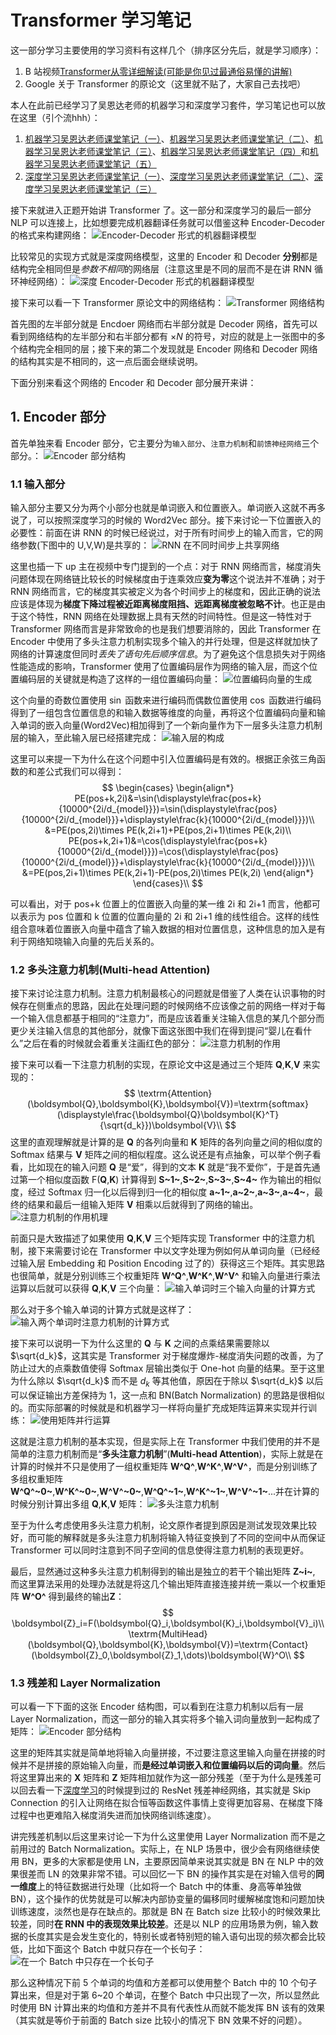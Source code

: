 # Transformer 学习笔记

这一部分学习主要使用的学习资料有这样几个（排序区分先后，就是学习顺序）：
1. B 站视频[Transformer从零详细解读(可能是你见过最通俗易懂的讲解)](https://www.bilibili.com/video/BV1Di4y1c7Zm/?spm_id_from=333.337.search-card.all.click&vd_source=1163cf8c6b67cb487398d52f85ef21a4)
2. Google 关于 Transformer 的原论文（这里就不贴了，大家自己去找吧）

本人在此前已经学习了吴恩达老师的机器学习和深度学习套件，学习笔记也可以放在这里（引个流hhh）：

1. [机器学习吴恩达老师课堂笔记（一）](https://zhuanlan.zhihu.com/p/662873124)、[机器学习吴恩达老师课堂笔记（二）](https://zhuanlan.zhihu.com/p/662954666)、[机器学习吴恩达老师课堂笔记（三）](https://zhuanlan.zhihu.com/p/663114735)、[机器学习吴恩达老师课堂笔记（四）](https://zhuanlan.zhihu.com/p/663225012)和[机器学习吴恩达老师课堂笔记（五）](https://zhuanlan.zhihu.com/p/663246516)
2. [深度学习吴恩达老师课堂笔记（一）](https://zhuanlan.zhihu.com/p/663532574)、[深度学习吴恩达老师课堂笔记（二）](https://zhuanlan.zhihu.com/p/663689302)、[深度学习吴恩达老师课堂笔记（三）](https://zhuanlan.zhihu.com/p/663867959)

接下来就进入正题开始讲 Transformer 了。这一部分和深度学习的最后一部分 NLP 可以连接上，比如想要完成机器翻译任务就可以借鉴这种 Encoder-Decoder 的格式来构建网络：
![Encoder-Decoder 形式的机器翻译模型](https://pic4.zhimg.com/80/v2-35833201fcb27accb8d8f681cd2e70ba.png)
<!-- ![Encoder-Decoder 形式的机器翻译模型](../Pic/image-44.png) -->
比较常见的实现方式就是深度网络模型，这里的 Encoder 和 Decoder **分别**都是结构完全相同但是*参数不相同*的网络层（注意这里是不同的层而不是在讲 RNN 循环神经网络）：
![深度 Encoder-Decoder 形式的机器翻译模型](https://pic4.zhimg.com/80/v2-11b920d7156676f91aa7b9568278cc77.png)
<!-- ![深度 Encoder-Decoder 形式的机器翻译模型](../Pic/image-45.png) -->
接下来可以看一下 Transformer 原论文中的网络结构：
![Transformer 网络结构](https://pic4.zhimg.com/80/v2-a9f2d5d2ad099db94660a09e0e7dbf3f.png)
<!-- ![Transformer 网络结构](../Pic/image-46.png) -->
首先图的左半部分就是 Encdoer 网络而右半部分就是 Decoder 网络，首先可以看到网络结构的左半部分和右半部分都有 $\times N$ 的符号，对应的就是上一张图中的多个结构完全相同的层；接下来的第二个发现就是 Encoder 网络和 Decoder 网络的结构其实是不相同的，这一点后面会继续说明。


下面分别来看这个网络的 Encoder 和 Decoder 部分展开来讲：

## 1. Encoder 部分
首先单独来看 Encoder 部分，它主要分为`输入部分`、`注意力机制`和`前馈神经网络`三个部分。：
![Encoder 部分结构](https://pic4.zhimg.com/80/v2-2ac0391bae1cff4d5a5d7854a847330c.png)
<!-- ![Encoder 部分结构](../Pic/image-47.png) -->

### 1.1 输入部分

输入部分主要又分为两个小部分也就是单词嵌入和位置嵌入。单词嵌入这就不再多说了，可以按照深度学习的时候的 Word2Vec 部分。接下来讨论一下位置嵌入的必要性：前面在讲 RNN 的时候已经说过，对于所有时间步上的输入而言，它的网络参数(下图中的 U,V,W)是共享的：
![RNN 在不同时间步上共享网络](https://pic4.zhimg.com/80/v2-fff60d9cd815530a842d6ae3735f9ea0.png)
<!-- ![RNN 在不同时间步上共享网络](../Pic/image-48.png) -->
这里也插一下 up 主在视频中专门提到的一个点：对于 RNN 网络而言，梯度消失问题体现在网络链比较长的时候梯度由于连乘效应**变为零**这个说法并不准确；对于 RNN 网络而言，它的梯度其实被定义为各个时间步上的梯度和，因此正确的说法应该是体现为**梯度下降过程被近距离梯度阻挡、远距离梯度被忽略不计**。也正是由于这个特性，RNN 网络在处理数据上具有天然的时间特性。但是这一特性对于 Transformer 网络而言是非常致命的也是我们想要消除的，因此 Transformer 在 Encoder 中使用了多头注意力机制实现多个输入的并行处理，但是这样就加快了网络的计算速度但同时*丢失了语句先后顺序信息*。为了避免这个信息损失对于网络性能造成的影响，Transformer 使用了位置编码层作为网络的输入层，而这个位置编码层的关键就是构造了这样的一组位置编码向量：
![位置编码向量的生成](https://pic4.zhimg.com/80/v2-2fe53288d093630456122a5ebc392905.png)
<!-- ![位置编码向量的生成](../Pic/image-49.png) -->
这个向量的奇数位置使用 $\sin$ 函数来进行编码而偶数位置使用 $\cos$ 函数进行编码得到了一组包含位置信息的和输入数据等维度的向量，再将这个位置编码向量和输入单词的嵌入向量(Word2Vec)相加得到了一个新向量作为下一层多头注意力机制层的输入，至此输入层已经搭建完成：
![输入层的构成](https://pic4.zhimg.com/80/v2-baaef2e20cf4911ecc60d81b1d83a10d.png)
<!-- ![输入层的构成](../Pic/image-50.png) -->
这里可以来提一下为什么在这个问题中引入位置编码是有效的。根据正余弦三角函数的和差公式我们可以得到：
$$
\begin{cases} \begin{align*} PE(pos+k,2i)&=\sin(\displaystyle\frac{pos+k}{10000^{2i/d_{model}}})=\sin(\displaystyle\frac{pos}{10000^{2i/d_{model}}}+\displaystyle\frac{k}{10000^{2i/d_{model}}})\\ &=PE(pos,2i)\times PE(k,2i+1)+PE(pos,2i+1)\times PE(k,2i)\\ PE(pos+k,2i+1)&=\cos(\displaystyle\frac{pos+k}{10000^{2i/d_{model}}})=\cos(\displaystyle\frac{pos}{10000^{2i/d_{model}}}+\displaystyle\frac{k}{10000^{2i/d_{model}}})\\ &=PE(pos,2i+1)\times PE(k,2i+1)-PE(pos,2i)\times PE(k,2i) \end{align*} \end{cases}\\
$$
<!-- $$
\begin{cases}
\begin{align*}
PE(pos+k,2i)&=\sin(\displaystyle\frac{pos+k}{10000^{2i/d_{model}}})=\sin(\displaystyle\frac{pos}{10000^{2i/d_{model}}}+\displaystyle\frac{k}{10000^{2i/d_{model}}})\\
&=PE(pos,2i)\times PE(k,2i+1)+PE(pos,2i+1)\times PE(k,2i)\\
PE(pos+k,2i+1)&=\cos(\displaystyle\frac{pos+k}{10000^{2i/d_{model}}})=\cos(\displaystyle\frac{pos}{10000^{2i/d_{model}}}+\displaystyle\frac{k}{10000^{2i/d_{model}}})\\
&=PE(pos,2i+1)\times PE(k,2i+1)-PE(pos,2i)\times PE(k,2i)
\end{align*}
\end{cases}
$$ -->
可以看出，对于 pos+k 位置上的位置嵌入向量的某一维 2i 和 2i+1 而言，他都可以表示为 pos 位置和 k 位置的位置向量的 2i 和 2i+1 维的线性组合。这样的线性组合意味着位置嵌入向量中蕴含了输入数据的相对位置信息，这种信息的加入是有利于网络知晓输入向量的先后关系的。

### 1.2 多头注意力机制(Multi-head Attention)

接下来讨论注意力机制。注意力机制最核心的问题就是借鉴了人类在认识事物的时候存在侧重点的思路，因此在处理问题的时候网络不应该像之前的网络一样对于每一个输入信息都基于相同的“注意力”，而是应该着重关注输入信息的某几个部分而更少关注输入信息的其他部分，就像下面这张图中我们在得到提问“婴儿在看什么”之后在看的时候就会着重关注画红色的部分：
![注意力机制的作用](https://pic4.zhimg.com/80/v2-56d7190f43a754b53b257478ac506d42.png)
<!-- ![注意力机制的作用](../Pic/image-51.png) -->
接下来可以看一下注意力机制的实现，在原论文中这是通过三个矩阵 **Q**,**K**,**V** 来实现的：
$$
\textrm{Attention}(\boldsymbol{Q},\boldsymbol{K},\boldsymbol{V})=\textrm{softmax}(\displaystyle\frac{\boldsymbol{Q}\boldsymbol{K}^T}{\sqrt{d_k}})\boldsymbol{V}\\
$$
这里的直观理解就是计算的是 **Q** 的各列向量和 **K** 矩阵的各列向量之间的相似度的 Softmax 结果与 **V** 矩阵之间的相似程度。这么说还是有点抽象，可以举个例子看看，比如现在的输入问题 **Q** 是“爱”，得到的文本 **K** 就是“我不爱你”，于是首先通过第一个相似度函数 F(**Q**,**K**) 计算得到 **S~1~**,**S~2~**,**S~3~**,**S~4~** 作为输出的相似度，经过 Softmax 归一化以后得到归一化的相似度 **a~1~**,**a~2~**,**a~3~**,**a~4~**，最终的结果和最后一组输入矩阵 **V** 相乘以后就得到了网络的输出。
![注意力机制的作用机理](https://pic4.zhimg.com/80/v2-edd7df0b55424a7e9258b3141d372e90.png)
<!-- ![注意力机制的作用机理](../Pic/image-54.png) -->
前面只是大致描述了如果使用 **Q**,**K**,**V** 三个矩阵实现 Transformer 中的注意力机制，接下来需要讨论在 Transformer 中以文字处理为例如何从单词向量（已经经过输入层 Embedding 和 Position Encoding 过了的）获得这三个矩阵。其实思路也很简单，就是分别训练三个权重矩阵 **W^Q^**,**W^K^**,**W^V^** 和输入向量进行乘法运算以后就可以获得 **Q**,**K**,**V** 三个向量：
![输入单词时三个输入向量的计算方式](https://pic4.zhimg.com/80/v2-bf1e805171b947145c59330a46210f46.png)
<!-- ![输入单词时三个输入向量的计算方式](../Pic/image-52.png) -->
那么对于多个输入单词的计算方式就是这样了：
![输入两个单词时注意力机制的计算方式](https://pic4.zhimg.com/80/v2-45392a919b2448ca497141233ba04144.png)
<!-- ![输入两个单词时注意力机制的计算方式](../Pic/image-55.png) -->
接下来可以说明一下为什么这里的 **Q** 与 **K** 之间的点乘结果需要除以 $\sqrt{d_k}$，这其实是 Transformer 对于梯度爆炸-梯度消失问题的改善，为了防止过大的点乘数值使得 Softmax 层输出类似于 One-hot 向量的结果。至于这里为什么除以 $\sqrt{d_k}$ 而不是  $d_k$ 等其他值，原因在于除以 $\sqrt{d_k}$ 以后可以保证输出方差保持为 1，这一点和 BN(Batch Normalization) 的思路是很相似的。而实际部署的时候就是和机器学习一样将向量扩充成矩阵运算来实现并行训练：
![使用矩阵并行运算](https://pic4.zhimg.com/80/v2-094e2bc32996767bd837128614352d80.png)
<!-- ![使用矩阵并行运算](../Pic/image-56.png) -->
这就是注意力机制的基本实现，但是实际上在 Transformer 中我们使用的并不是简单的注意力机制而是“**多头注意力机制**”(**Multi-head Attention**)，实际上就是在计算的时候并不只是使用了一组权重矩阵 **W^Q^**,**W^K^**,**W^V^**，而是分别训练了多组权重矩阵 **W^Q^~0~**,**W^K^~0~**,**W^V^~0~**,**W^Q^~1~**,**W^K^~1~**,**W^V^~1~**...并在计算的时候分别计算出多组 **Q**,**K**,**V** 矩阵：
![多头注意力机制](https://pic4.zhimg.com/80/v2-97ce6cba3b32c4adbafb6e534ae3a7a2.png)
<!-- ![多头注意力机制](../Pic/image-57.png) -->
至于为什么考虑使用多头注意力机制，论文原作者提到原因是测试发现效果比较好，而可能的解释就是多头注意力机制将输入特征变换到了不同的空间中从而保证 Transformer 可以同时注意到不同子空间的信息使得注意力机制的表现更好。


最后，显然通过这种多头注意力机制得到的输出是独立的若干个输出矩阵 **Z~i~**, 而这里算法采用的处理办法就是将这几个输出矩阵直接连接并统一乘以一个权重矩阵 **W^O^** 得到最终的输出**Z**：
$$
\boldsymbol{Z}_i=F(\boldsymbol{Q}_i,\boldsymbol{K}_i,\boldsymbol{V}_i)\\ \textrm{MultiHead}(\boldsymbol{Q},\boldsymbol{K},\boldsymbol{V})=\textrm{Contact}(\boldsymbol{Z}_0,\boldsymbol{Z}_1,\dots)\boldsymbol{W}^O\\
$$

### 1.3 残差和 Layer Normalization

可以看一下下面的这张 Encoder 结构图，可以看到在注意力机制以后有一层 Layer Normalization，而这一部分的输入其实将多个输入词向量放到一起构成了矩阵：
![Encoder 部分结构](https://pic4.zhimg.com/80/v2-122dd3e67c3e44a308653dc57f900c89.png)
<!-- ![Encoder 部分结构](../Pic/image-58.png) -->
这里的矩阵其实就是简单地将输入向量拼接，不过要注意这里输入向量在拼接的时候并不是拼接的原始输入向量，而**是经过单词嵌入和位置编码以后的词向量**。然后将这里算出来的 **X** 矩阵和 **Z** 矩阵相加就作为这一部分残差（至于为什么是残差可以回去看一下[深度学习](https://zhuanlan.zhihu.com/p/663943549)的时候提到过的 ResNet 残差神经网络，其实就是 Skip Connection 的引入让网络在拟合恒等函数这件事情上变得更加容易、在梯度下降过程中也更难陷入梯度消失进而加快网络训练速度）。


讲完残差机制以后这里来讨论一下为什么这里使用 Layer Normalization 而不是之前用过的 Batch Normalization。实际上，在 NLP 场景中，很少会有网络继续使用 BN，更多的大家都是使用 LN，主要原因简单来说其实就是 BN 在 NLP 中的效果很差而 LN 的效果非常不错。可以回忆一下 BN 的操作其实是在对输入信号的**同一维度**上的特征数据进行处理（比如将一个 Batch 中的体重、身高等单独做 BN），这个操作的优势就是可以解决内部协变量的偏移同时缓解梯度饱和问题加快训练速度，淡然也是存在缺点的。那就是 BN 在 Batch size 比较小的时候效果比较差，同时**在 RNN 中的表现效果比较差**。还是以 NLP 的应用场景为例，输入数据的长度其实是会发生变化的，特别长或者特别短的输入语句出现的频次都会比较低，比如下面这个 Batch 中就只存在一个长句子：
![在一个 Batch 中只存在一个长句子](https://pic4.zhimg.com/80/v2-5be460227184ea69b9360ac1cd3df800.png)
<!-- ![在一个 Batch 中只存在一个长句子](../Pic/image-59.png) -->
那么这种情况下前 5 个单词的均值和方差都可以使用整个 Batch 中的 10 个句子算出来，但是对于第 6~20 个单词，在整个 Batch 中只出现了一次，所以显然此时使用 BN 计算出来的均值和方差并不具有代表性从而就不能发挥 BN 该有的效果（其实就是等价于前面的 Batch size 比较小的情况下 BN 效果不好的问题）。
